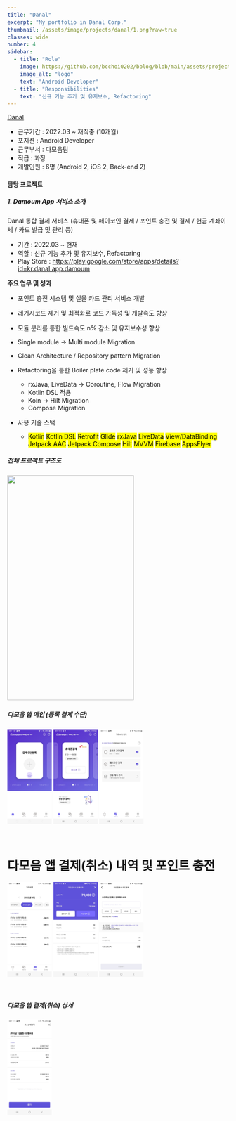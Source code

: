 ```yaml
---
title: "Danal"
excerpt: "My portfolio in Danal Corp."
thumbnail: /assets/image/projects/danal/1.png?raw=true
classes: wide
number: 4
sidebar:
  - title: "Role"
    image: https://github.com/bcchoi0202/bblog/blob/main/assets/projects/danal/danal_ci-removebg-preview.png?raw=true
    image_alt: "logo"
    text: "Android Developer"
  - title: "Responsibilities"
    text: "신규 기능 추가 및 유지보수, Refactoring"
---
```


[Danal](https://www.danalpay.com "다날")
- 근무기간 : 2022.03 ~ 재직중 (10개월)
- 포지션 : Android Developer
- 근무부서 : 다모음팀
- 직급 : 과장
- 개발인원 : 6명 (Android 2, iOS 2, Back-end 2) 

#### 담당 프로젝트  
##### 1. Damoum App 서비스 소개  
 Danal 통합 결제 서비스 (휴대폰 및 페이코인 결제 / 포인트 충전 및 결제 / 헌금 계좌이체 / 카드 발급 및 관리 등)
  - 기간 : 2022.03 ~ 현재
  - 역할 : 신규 기능 추가 및 유지보수, Refactoring
  - Play Store : https://play.google.com/store/apps/details?id=kr.danal.app.damoum
  
  **주요 업무 및 성과**
  * 포인트 충전 시스템 및 실물 카드 관리 서비스 개발
  * 레거시코드 제거 및 최적화로 코드 가독성 및 개발속도 향상
  * 모듈 분리를 통한 빌드속도 n% 감소 및 유지보수성 향상
  * Single module -> Multi module Migration
  * Clean Architecture / Repository pattern Migration
  * Refactoring을 통한 Boiler plate code 제거 및 성능 향상  
    * rxJava, LiveData -> Coroutine, Flow Migration
    * Kotlin DSL 적용
    * Koin -> Hilt Migration
    * Compose Migration  
  
  * 사용 기술 스택  
    * <mark>Kotlin</mark> <mark>Kotlin DSL</mark> <mark>Retrofit</mark> <mark>Glide</mark> <mark>rxJava</mark> <mark>LiveData</mark> <mark>View/DataBinding</mark> <mark>Jetpack AAC</mark> <mark>Jetpack Compose</mark> <mark>Hilt</mark> <mark>MVVM</mark> <mark>Firebase</mark> <mark>AppsFlyer</mark>

##### 전체 프로젝트 구조도
<img src = "https://user-images.githubusercontent.com/79304650/190574117-7981a179-188d-496d-8f7a-113d196dad02.png" width="288px" height="512px" />

<br>

##### 다모음 앱 메인 (등록 결제 수단)
<img src="https://github.com/bcchoi0202/bblog/blob/main/assets/projects/danal/1.jpg?raw=true" width="20%"> <img src="https://github.com/bcchoi0202/bblog/blob/main/assets/projects/danal/2.jpg?raw=true" width="20%"> <img src="https://github.com/bcchoi0202/bblog/blob/main/assets/projects/danal/3.jpg?raw=true" width="20%">

<br>

# 다모음 앱 결제(취소) 내역 및 포인트 충전
<img src="https://github.com/bcchoi0202/bblog/blob/main/assets/projects/danal/4.jpg?raw=true" width="20%"> <img src="https://github.com/bcchoi0202/bblog/blob/main/assets/projects/danal/5.jpg?raw=true" width="20%"> <img src="https://github.com/bcchoi0202/bblog/blob/main/assets/projects/danal/6.jpg?raw=true" width="20%"> 

<br>

##### 다모음 앱 결제(취소) 상세
<img src="https://github.com/bcchoi0202/bblog/blob/main/assets/projects/danal/7.jpg?raw=true" width="20%">